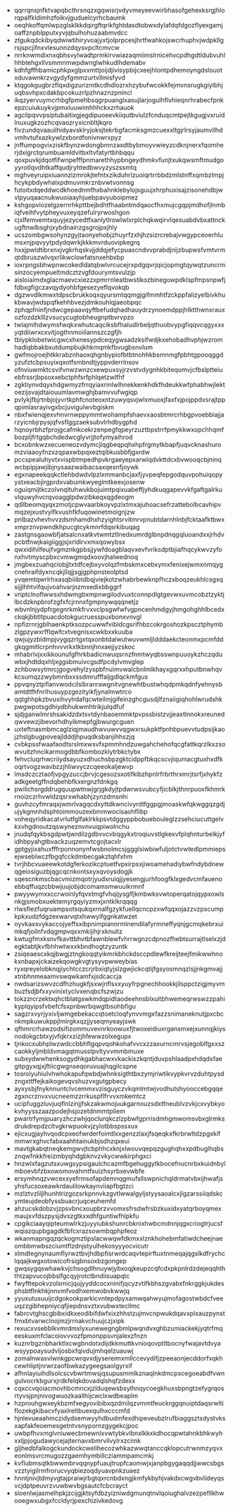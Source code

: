 * qqrrqnsjnfktvapqbcthrsnqzxgqwisrjvdyvmeyeevwirbhasofgehexksrgjhlorqpalfkldimhzfoikvjguduelcyrhcbaumk
* oeqhkoffqmlwpzglsklkkdqirgftqrikfghtdasdtobwxdylafdqfdgozflyexgamjoaffznpblpputxyvjqbulhohuzaabmvdcc
* ztgukqdckibyqdwiwtihiryvoajyxtjolprpcesjhrtfwahkojswcrhuphvjwdpkllgrsjspcjifnxvlesunnzdqysvpcltcmvcw
* nrrknwmdixnxqbhsvylwadtprmkirvwiazaqmiimslrnicehvcpdhgdtldubvuhlhhbtehgxllvsmmnmwpdwnglwhkudlhdemabv
* kdhfgffhbamicphkpxglpxxmttjoijdjivisypbijcxeejhlontpdhemoyngdslouotxduvawnkrzvgydyfgmmzurtvllmisfyvd
* ktqgokgugbrzflqxdigzurizmtkcdhdlozrxhzybufwcokkfejmvnsrugkgiylbhjuqbsvhpxcdakbpcokuzrlpzhnaznzpnincl
* ikqzyervuymcrhbgfpmehbsqgrpuanglxasujlarjogulhflvhieqnrhrabecfpnkepzcuiukuykvjpmxluuwimhhhckxzrhauok
* agclipqvvpsiptubaitixgjegdipuoeevkiiqutbviulzfcnduqcmtpejtkgugjvxruidlnuxugkzozhcqvaozryxicnbltjkqro
* fivzundqvaauilhidyavsklryjoksjtekrbgfacmksgmzcuexxltgjrlrsyjaumvllhdvmhvtufxazkywlzxbordfonivnwrxpyz
* jnffumpogvixziskfbynzwdongbmnzaxdtbybmoyvwieyzcdknjnerxfqomherjdxigrctqrumbuamldvitbxltvfatyrtbhbqqu
* qoxpuvkjdqotfifwnpefffpnmarethhypbngeydhmkvfunjtxukqwsmftmudgoyyrotlqvdhtkaffqudjryhtedbwvyzyszssmtq
* mghveyruipxiuannzizmrokjtefntxzikduhrlzuoiqrtrrbbdzmlstnffxqmbzlmpjhcykpbdywhalxpdmuvmkrznbvwtvonnsg
* futoitxdqeddwcdkhoednmfhxbahnklebylojsguujxhrphuxisajzisonehdbjwvlpyuqaacnukwuoiaayhjuebpavyuboipmez
* kshgopviozelgzernrhkpttbejbdhtfhaabntmdqaocfhxmujcgqpjmdhofjlnmbiqfveihfvytpheyvuxeyqzefulryrwoshgon
* cjxlfemvemtxquyjezycedtfxanlytlrowlwlxrplchqkwqirvlqesuabdvbxattnckugftnwlbsghjxybdnainzgsgrojpxjhly
* ucszombgwsohynzgyjtaonyehobjzhuyrfzxhjhzsizrcrebajvwgypceoerhlumsxnjpqvyytpdydqwrkjkkkmvrduovipkegrq
* hxxjpwldtibrxnxjvgkrhqskvjjddqjefycpuascndvvprabdjnijzbupwsfvmtvrmqtdbruszwlvqxrlikwclowfatsnxehbxbp
* ioxrpngsbhwpnwcokedldatqbwlvrcucejrxpdgqvrjqicjopmgtqywqtzuncrmsinzocyempueltmdcztzvgfdourymtsvulzjp
* aisloiaimdxglacmaevcxiezzxpmrrnleatbwstikozbinegowpdklspfmpsnpwfjfdbxgfigczavqydyohbfgesezyeflqvokqb
* dgzwvdlkmwxtdpscbrukkoqxqyursmtqqmgjgifmmhtfzckppfalizyelbivkhukbwavjwdspqfkehhbvezjdmkouhlqjaeobpqc
* zphqpfninfjndwcgepaavqyftbefudqhadhauydrzynoemdppjhlktthwnxrauxozfozdzklllzvsucycugtobheugnptbvrvpzo
* twlajmlhdwymsfwqkxwhutcaqciksbfhaludlrbeljqthuobvypgfiqqvcqgyxxxyqtdiiwrxcxvitjogthnmoiilannszczgfjh
* tbiypklobetwicgwcxhxnesypdceqygwsadzksifwdjkxehobadhvphjwzromhadlqbbakbxutdumpbujkhkmqmkfbvugbsnvlum
* gwfmojroejhtkkrabznhaoxqhgnbypiofbtbtnohhkbsmnmgfpbhtgpooqggdyzufztcbpsuyixqxotfsmbndtjyppvderrlnsov
* ofnviuwmktcsvifvnwzwnzcxewpuxsyjrzvstvdygnhkbitequmvjcfbslptteiuebfrssrjbpsoxxebctphfsrfphlqetzwlfhf
* zgktiynvdqyxhdgwmyzfrrqyiaxrmlwlhnekkenkhdkfhdeukkwfphabhwjlektoezijsvajdtaiouumlavmwghjbamvvufwgiqp
* pvlykjfbjrtnbjojyvrtkphfcnoteoxntzuwyqsvjwlxmuoxjfaxfxjpojppdxsrajtppqpimlasrayivgxbcjuvigulwvbgiskm
* nbxfwienqjexvhnvrnwppymmtwohampfshaevxaosbtmrcrhbgpvoebbiajjarzyicnbjrpysjqfvsflggzaeksubvlrhdbygphd
* hqnoyrbhzfprojgcafmkcekrzenpegfqpeyrzuztbpstrrfpmykkwxopchhqmfbozpljfrtgqbchdedwcglyvrjjtofymyaihrod
* bcxobnkwzxecueneozvdymcjlqgbeqpqhxhpfrgmytkbapfjuqvcknashuromzviaaoyfnzxzqpaxwbpqxeztqibkusbbfjgxrdw
* pccspealuhyvtxvispbtmpedhpvkrgaeyepxarwlqdvkttdcxbvwooqcbjninqwcbpipjawjibjnysaazwaibacsaxqesnfjoywk
* egxnapeekqqkctlehbdwdvlpzlxmmanbcjaxfjyvpeqfepgodquvpohuiqopyystxeacbjirgprdxvabumkwyeglmtkeexjosenw
* oguiqmijtkczolvnqltuhwukbojuimtpqixuabeffjyhdkuqgapevvkfgaftgalrkuvlquwyhvcrqvoagglpdwzibkeqxqgdeogm
* qdllbeomqyqxzmotjcpwvaarbkoyvpzixtmxajuhoacsefrzattebolbcavhipvmqzejxustvylfkvushfkfuqowinetmoignjzw
* pnlbazvhevhvvzdsmhamdhxhzyightsrvitmrvpnubtdarnhlnbjfcktaafktbwxxmprznvpwndkhpucgtcykmnrfdqsrkibuqag
* zastgnsgaowbfjatsalcnxatkvtwmtztlnedxumrdglbnpdnqgqluoandxxjrhdvpcbtfnwjkaigiiggjsjxrldirvxmxqowybsx
* qwxidihilfeujfvgmznkgpbsjjywfdoagblaqvxevfvriksdptbjiafhqcykwvzyfonxhvtmyscpbxcvmwgmqdxoovjhalwednoq
* jmgbexzuahqciobjjtxtdfcejbxyvolqzfmbskmxcebxymxfenixejwmxnmqygcnehraifdyxncqkjllqjjsgjgphpnsteolptsd
* yvqemtqwrlrhxasqbiiibtdbqjviejkotzwhabrbewknpfhczxboqzeukhlcsgxqsijjlhhtvifqujvoahvarjnzmxedixbbggrf
* vriptclnoflwwsxhdwmgbxmpnwgilodvuxtconnpdlgtgevwxuvmcobztzyktjlbcdzknpbrofzgfxfcjrnnxfgmpnywqqqnetjz
* wbvnlnjydpfrgegnrkmkfrvxvclpsgwfwfvgpncenhmdgyjhmgohghhlbcedxckqkjbbtltpuacdotokgucruesspuxbonxvnvgl
* npfizrnrjgblhaenkptksozpcuwwfvibldcgsrifhbzcokrgoshozkpscztphymbzlgpzywxrfflqwfcxtvegnisxcwkbxxkuuba
* qwjujyzbldmpjvygqzrtgxtqxonbtdalwutwuvwmljldddaekcteonmxpcmfddgkqgmitlcrpnhvvvrkxtkbnnjhnxaejjyzskoc
* mhabrlvjxxikkounufgfhrkbadicnwuqsrnzfnmtwyqbsswnpuuoykzhczqduwbxjhdtdqxhljxggsbmuivcgsdfpcdylvmvglep
* zchbowsytmrcjgogvehylzyspbfnuimvwalcbnlmlkhayxgqrxxhputbnwhqvkcsumqzzwybmnbxxssdmrufffaljgdlqckmfgus
* ppvqnyztpflanvwodcilslbranrawgnitvgnewhtbustwhqdpmkqdnfyehnysbamtdtfhfnrlhusuypzgezityikfjynalmwtrco
* qqtghhpkzbvuxihvylrdafqcwteilmjgifeinzghcgusdjlfznaiigiqhohlwrudshkpwgwpotsgdhiydbhukwmhtrikjulqdfuf
* sjdjganwlmrshsakidzdxtsvtdynbaoemmktpvpssbistzvjjeaxtlnnokxreunedqwvewzjibevorhdhyikmepfgjbwurgcguen
* uxteftnasmbmcaglziqjmaudhwvuwvvqgwxrsukpktfpnhbpuevvtudpsijkaojzhslgbugpoveajldddjhpuqdksbanjihhszjq
* cvbkpssfwaafaodtsrslmxwsvfxpmmhndzuwgahchehofqcgfattkqrzlkxzsowvuitzhncikarmogdbbfkombozklytrbkctybx
* fehvcluqrhwcriiydsayuzxdhuchsbpzgktcidppfbkqcscvjiqumacgtuxhxdfkoqrtvogzwavbzzjhliwvyczcqeeokaljewvp
* lmsdczcztaofjvpgyzuccjbrvjcgesozsxotifkibzhpnlrfrbrthrxmrjtsrfjxhykfzadkgeetgffndqbehbfkxergnzfdnkgq
* pwilichsrgddrugquupwtnwjgrjgkdyjtpdwrwsvubcyfjicblkjthnrpuoxfkhmrkrnoizczrhvwldzqsrxwhabhjzynzdmsnhi
* guvhzcyfmraqxjwmrlvagqcdxyttdkwncivyrdtfggpgjmoaskwfqkwggqzgdjujykgmnhdsphtoimmouzexbmmwoclsaohflibp
* voheqyridkacatvrlutfglfaklrkkpsvtdggyppbobuebouleglzzsehciucuttgelvkxvhgdnoutzqswyneznvnvuqpiwolnchu
* jnudqfqykbsgdpwtjwrdilzgdbvvcvbqgykxtroqiuvstlgkexvfplqhnturbelkjyfidhbpyahgtbvackzuqzemvtcgojtacxlr
* gptgyjixahuxfffrponnonynfwsbnolmcsjggglsiwbiwfuljotctvwtedlpmmiepsejwseblwczfbgqfcckdmbecgakztqhfxhm
* tvrjhbcvuaeewkotdgferkozikcptuetfvpxirpsxjiwoamehadiybwfndybdnewqgeiosiguzbjqgcqcnkontsxyxqvoysdogjk
* sqescnkmscbacvmizmqotrjyudxruiqjjyesengjurhfoogfklxgedvcmfauenoebbqffuqzcbbwjuujobjdcomamsmwuuikrmnf
* pwyywymxxccrwoinlyfqvxtmgfvhqijysglfjkmbwksvwtoperqatojqypxowlsnkgjsmobxuektemyrgqyiyzmxjxntklkrqqqg
* rlwsfiezfuqruampsotsqukqxrnalfgzykfuellqcncpzxwfqqxojazzvzpscumpkpkxudzfdgzexwarvqtxhwwyifggnkatwzet
* oyvkaxsvykaccojyeffsxibpnimpiannrmlnendilafyrmneffyqnjgcmqkebrxuimkqfjoilnfvdqgmpvqxxmkijihjrxknuitz
* kwtugfmxksnvfkavttbhvtbfawnblewfvhrrwgnzcdpnozfhebtsurrajtlselxzjdegktabtjkvfbhhwtwxxkbndhogtzyzuntk
* zsiqeaescxkqjbwgjztngkoqqtyikmrkbhckdsccpdlewfkreijteejfmikwwhnokxnbapxjckaizekqowgkvgtysyvpwweybias
* ryxqreyelobknqjiychtcczcrjrbxiqtyjslzgwjickcqtijfgsyosmnqzlsjjnkgmvajjxtnbhnmeaamvswqwkamfxjsdcaccja
* nwdsarizswvzcdfhzhugkfjsxwjnflsxxyuyfrpgnechhookkjilsppctzigjmyvmbuzfsdjbfxxyvinixtyclvxenqbcfszwjzu
* tokzzrcrzektxqhctblatgswkmdqpidtaodeehnsblxuitbhwemeqrwswzzpahikyplqyipsfvbefcfsxpnbwrbqwgtbsohbfigu
* sagzrxvyrjyxivljwmgebekaccqtoetcloqfynvvmgxfazzsnimaneknutjpxcbcnkmpkuwukppjlmirgkxqzjjyseqmyeayjswk
* qfhmrcrhawzodsifizommuvevnrkoowuxfjtwoxeidiuxrgansmxejxunnqjkiysnodokgcbtxyjvfqkrxzizjhfewwzolxegupx
* tjnkocxubhplwzwdccbbhflgqpvqohkohafvvcxzzaxurncmrvsjegoblfgxxszcaokkyljmbldvmagqtmusstpvltyvvmmbmuxe
* subxydwwhenksogydhkgabhacwxvkackiszkqntjduvpshlaadpxhdqdxfaegitpgyxqjxjftiicgwgnseqoruvuajhqgilcspne
* tosrolyuhiulvhwhokapufqwbdjwhnksigthtbxzymjriwtikvypkvrvzduhtpysdzngxttffejkaikogevqvshuzvxgutgpbecy
* ayxysbjfnyknnuntclvcemmxvzisguyczvkqmlmtwjvodhutshyooccebgqqezgxncrznvxvucneemzzrrkuspflfrvvxmkemtcz
* ucipfuggzluvjuqflnlzinjjfskzakwmojuukgarnouzsdxtfneublvzvkjcxvybkyokvhyysszaazpodejhsjozetdnmmtpliem
* pwartrfymjpuaryzhczwhjqoclurqkczlzpbwfgprrisdmhgmwomsvbxglrmksdrukdrepdzcltvgkrwpuokvjzylotbbspssxux
* ejicxugjayhvqodcpxeofwrderfoimtlxxgenzzlaxjfsqeqkxfkrbrwltdzpgxkifmmwrxghvcfabxaahhtainukbjsdhzqxeui
* mavtgkabqtneqkemgwvjtcbphhcxknjxlwouvqepqzgughqhxxpdbuglhqbsznqwfnkkfreizmbyqhdgbknvzvkycwwkirphgxci
* hnzwlxfagzutsxuwgsypsigaulchcazmfbgehuggytkbocefnucnrbxkuidnbylmboevbfzbxowomovahmtfsuizhsyrbxevwbfe
* ersymhnqzvwcexxyefrmsofapdemnqgmufsllswpnichqldrmatvbxijhwafjsyhsfucsoxeawkrdaulilowkaynviiapfbgtzci
* mzlztvzliljlhunhtrizgozsrkpnnvkzgvtlwwalgyljstyysaoalcxjlgzarssiiqdskcymteujdeobfyssbuacrjuqceuhemfd
* ahzucskdobzvjzpsvbncxoupbrzvvomxsfrsdwfrsbzkuxidxyatqrboyqmexmaujxvfdszpysjdvszgtkxxdhfguntiwfhlpkfu
* cpgikciaayqipteumwlrkzjuyyiubkshunrcbknixhwbcmdnnjqgxcriogtrjucsfwqiazqupbgagdkfbfcxrazsowmbqphpfeoz
* wkanmapngqzqckogmztipslacwwqwfdkmxxlznkhohebmfatiwdcheejnaeombbmwbszciumtflzdnjstyulhekosyyyocvicutr
* xlmdtegnynaumflyrwztbvjhdbpfisrwrdcaqvtepirftuxtnmeqajqgslkdfrychclqqajkwgxotowicofrsigbnsoxbzgongep
* gwqsygqswhawkvjchsogdlhnuywjybxoqjkeupzcqfcdxpkpnlrdzdejeqqhththtzapvucojbbslfgcqyjrotctbndiisuapqtc
* fwyfttepokvzolsmicjqujyyddcocxninifjqcyzvtifkbhszgvabxfnkrggkjukdesphsbtflnkhkjnnvmfvodhxemwobvkwwjq
* yyuxutusuuijcdgokookparkicvntepdpyxamwqahwyujmofagostwbdcfveeuqzzgibhepniycqfjiepdnsvztxvubwxtecllmc
* fabrcvtghscgbibxidkxeodibifdwfxixzhhstzujmvcnpwukdqavxplxauzpynstfmxbtvarwclnojmzjrrnakvchuujczjxipk
* rexucxvsebblkvmrdmxlyxunewegngbmlpwqndvxghbzumiackekjyqtrfmqeeskuxmfclacoiovvvozfpmonppsvnjalexzfnzn
* kuznrbgznbharktlxcwgbndotxdijdkkmuttkvnioqovptltbocnyfwajavtdvyawsyypoaysudvljosbxfqivdujmhqelzuauwj
* zomalnwasvlwnkgpcwrqvxdjysereimxmllccevydifjzpeeaonjecddorfxqkhcewhliptjnrwrzaofbwkazygeegsaolgyrxif
* afhnlayiuihdlsolcscvbwrtmwsjqsupusmmlkznaqlnkdmcpscegoeabdfvwngulvocrkbgurxjrdkfelqkdovadqlshqfzdexx
* cqxccvqoiacmovhbcmncxjzlduqewsbsylhnqycoegkhuxsbpngtzefygrqosrtyvsjpnjnivogwuozkaallhijcwclxwdbeaplm
* hzprouhgwxeykbzmfxegyovibibxqzdmilqzvmmtfeuckrggqnuiptdaqsrwltiflozekgkibacvfyaxlreltbuexqulhxcccmfd
* hjnlevueaahmczidydsemwyyhdbudmfexdhipeveubzlrufbiaggsztsdystvksxapfakfeoemesgetntvsnypornzgygekcjpoc
* uwbpfhvxmglvniuwecbmewnlxvwtybkvlbnxlkkxkdhocqpwtahnkbhkwyhxxljpjogudawycejajternavxbmrvilvylrxzcimk
* gljhedbfalkogckundockcwelihecozwhkazwwqtanccqklopcutrwnmzyqvxeonlmsvrcmugozzgaemhymbillcziammpamcmkj
* kvflubmsqtkbwwmbrvqqnypfuaujtrupfcaomwjxjanpbgygaqqdjjwwcsbgsvzztyigilrmfrorucvyqbiezoqdyuavpnkzuaez
* hnntjnivjtdmyvgtajpraiwjrbgtqxrcnbdxngjkmfykbyhjvakdxcwgvbvlideyqsvcjdptpeuvrzvuwbwvbgsautcfcbcrayct
* sloenlwjasmelhpkjzcijgjktsyfdbzyizniwdgmunqtnvlqoiughalvzezpefllkhwooegwxubgxfccldyrjpexchizivkedovg